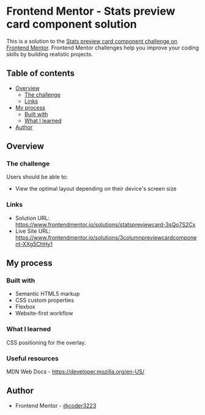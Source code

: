 # Frontend Mentor - Stats preview card component solution

This is a solution to the [Stats preview card component challenge on Frontend Mentor](https://www.frontendmentor.io/challenges/stats-preview-card-component-8JqbgoU62). Frontend Mentor challenges help you improve your coding skills by building realistic projects. 

## Table of contents

- [Overview](#overview)
  - [The challenge](#the-challenge)
  - [Links](#links)
- [My process](#my-process)
  - [Built with](#built-with)
  - [What I learned](#what-i-learned)
- [Author](#author)


## Overview

### The challenge

Users should be able to:

- View the optimal layout depending on their device's screen size


### Links

- Solution URL: https://www.frontendmentor.io/solutions/statspreviewcard-3sQo7S2Cx
- Live Site URL: https://www.frontendmentor.io/solutions/3columnpreviewcardcomponent-XXg5ChHy1

## My process

### Built with

- Semantic HTML5 markup
- CSS custom properties
- Flexbox
- Website-first workflow


### What I learned

CSS positioning for the overlay.


### Useful resources

MDN Web Docs - https://developer.mozilla.org/en-US/

## Author

- Frontend Mentor - [@coder3223](https://www.frontendmentor.io/profile/yourusername)


